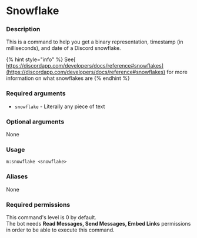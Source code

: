 # Snowflake

### **Description**

This is a command to help you get a binary representation, timestamp (in milliseconds), and date of a Discord snowflake.

{% hint style="info" %}
See[ https://discordapp.com/developers/docs/reference#snowflakes](https://discordapp.com/developers/docs/reference#snowflakes) for more information on what snowflakes are
{% endhint %}

### **Required arguments**

* `snowflake` - Literally any piece of text

### **Optional arguments**

None

### **Usage**

```
m:snowflake <snowflake>
```

### **Aliases**

None

### **Required permissions**

This command's level is 0 by default.\
The bot needs **Read Messages, Send Messages, Embed Links** permissions in order to be able to execute this command.
